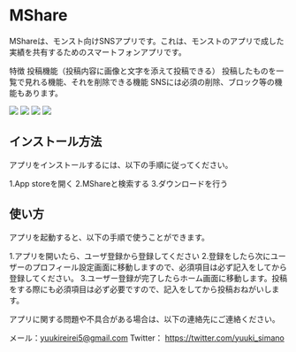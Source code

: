 # MShare
MShareは、モンスト向けSNSアプリです。これは、モンストのアプリで成した実績を共有するためのスマートフォンアプリです。

特徴
投稿機能（投稿内容に画像と文字を添えて投稿できる）
投稿したものを一覧で見れる機能、それを削除できる機能
SNSには必須の削除、ブロック等の機能もあります。

![](https://storage.googleapis.com/zenn-user-upload/de9e42d57851-20230509.png)
![](https://storage.googleapis.com/zenn-user-upload/224b606dd86d-20230509.png)
![](https://storage.googleapis.com/zenn-user-upload/ab804809fade-20230509.png)
![](https://storage.googleapis.com/zenn-user-upload/a5da8f4ac42a-20230509.png)

## インストール方法
アプリをインストールするには、以下の手順に従ってください。

1.App storeを開く
2.MShareと検索する
3.ダウンロードを行う

## 使い方
アプリを起動すると、以下の手順で使うことができます。

1.アプリを開いたら、ユーザ登録から登録してください
2.登録をしたら次にユーザーのプロフィール設定画面に移動しますので、必須項目は必ず記入をしてから登録してください。
3.ユーザー登録が完了したらホーム画面に移動します。投稿をする際にも必須項目は必ず必要ですので、記入をしてから投稿おねがいします。

アプリに関する問題や不具合がある場合は、以下の連絡先にご連絡ください。

メール：yuukireirei5@gmail.com
Twitter： https://twitter.com/yuuki_simano

